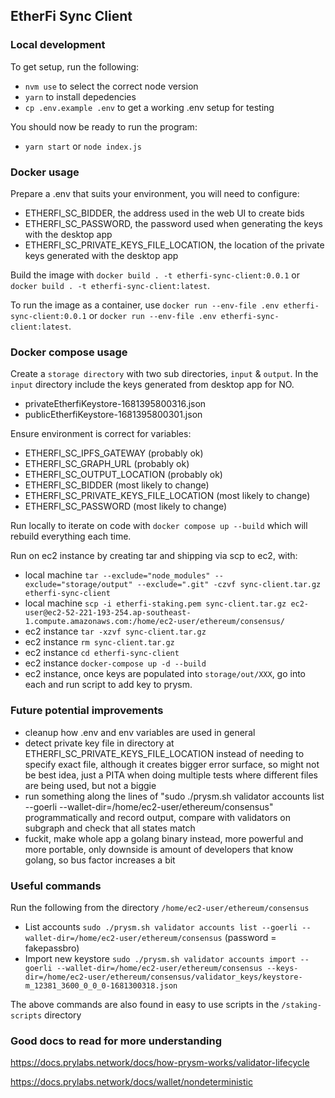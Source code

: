 ## EtherFi Sync Client

### Local development

To get setup, run the following:
- `nvm use` to select the correct node version
- `yarn` to install depedencies
- `cp .env.example .env` to get a working .env setup for testing

You should now be ready to run the program:
- `yarn start` or `node index.js`


### Docker usage

Prepare a .env that suits your environment, you will need to configure:
- ETHERFI_SC_BIDDER, the address used in the web UI to create bids
- ETHERFI_SC_PASSWORD, the password used when generating the keys with the desktop app
- ETHERFI_SC_PRIVATE_KEYS_FILE_LOCATION, the location of the private keys generated with the desktop app

Build the image with `docker build . -t etherfi-sync-client:0.0.1` or `docker build . -t etherfi-sync-client:latest`.

To run the image as a container, use `docker run --env-file .env etherfi-sync-client:0.0.1` or `docker run --env-file .env etherfi-sync-client:latest`.


### Docker compose usage

Create a `storage directory` with two sub directories, `input` & `output`.
In the `input` directory include the keys generated from desktop app for NO.
- privateEtherfiKeystore-1681395800316.json
- publicEtherfiKeystore-1681395800301.json

Ensure environment is correct for variables:
- ETHERFI_SC_IPFS_GATEWAY (probably ok)
- ETHERFI_SC_GRAPH_URL (probably ok)
- ETHERFI_SC_OUTPUT_LOCATION (probably ok)
- ETHERFI_SC_BIDDER (most likely to change)
- ETHERFI_SC_PRIVATE_KEYS_FILE_LOCATION (most likely to change)
- ETHERFI_SC_PASSWORD (most likely to change)

Run locally to iterate on code with `docker compose up --build` which will rebuild everything each time.

Run on ec2 instance by creating tar and shipping via scp to ec2, with:
- local machine `tar --exclude="node_modules" --exclude="storage/output" --exclude=".git" -czvf sync-client.tar.gz etherfi-sync-client`
- local machine `scp -i etherfi-staking.pem sync-client.tar.gz ec2-user@ec2-52-221-193-254.ap-southeast-1.compute.amazonaws.com:/home/ec2-user/ethereum/consensus/`
- ec2 instance `tar -xzvf sync-client.tar.gz`
- ec2 instance `rm sync-client.tar.gz`
- ec2 instance `cd etherfi-sync-client`
- ec2 instance `docker-compose up -d --build`
- ec2 instance, once keys are populated into `storage/out/XXX`, go into each and run script to add key to prysm.

### Future potential improvements

- cleanup how .env and env variables are used in general
- detect private key file in directory at ETHERFI_SC_PRIVATE_KEYS_FILE_LOCATION instead of needing to specify exact file, although it creates bigger error surface, so might not be best idea, just a PITA when doing multiple tests where different files are being used, but not a biggie
- run something along the lines of "sudo ./prysm.sh validator accounts list --goerli --wallet-dir=/home/ec2-user/ethereum/consensus" programmatically and record output, compare with validators on subgraph and check that all states match
- fuckit, make whole app a golang binary instead, more powerful and more portable, only downside is amount of developers that know golang, so bus factor increases a bit


### Useful commands

Run the following from the directory `/home/ec2-user/ethereum/consensus`

- List accounts `sudo ./prysm.sh validator accounts list --goerli --wallet-dir=/home/ec2-user/ethereum/consensus` (password = fakepassbro)
- Import new keystore `sudo ./prysm.sh validator accounts import --goerli --wallet-dir=/home/ec2-user/ethereum/consensus --keys-dir=/home/ec2-user/ethereum/consensus/validator_keys/keystore-m_12381_3600_0_0_0-1681300318.json`

The above commands are also found in easy to use scripts in the `/staking-scripts` directory

### Good docs to read for more understanding

https://docs.prylabs.network/docs/how-prysm-works/validator-lifecycle

https://docs.prylabs.network/docs/wallet/nondeterministic